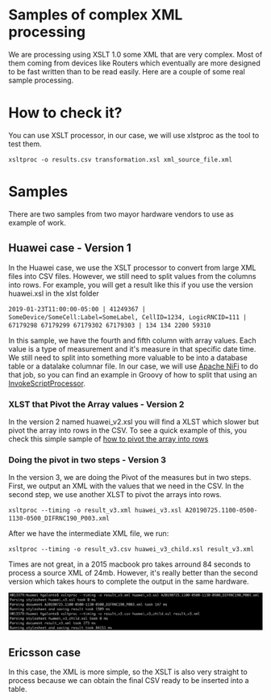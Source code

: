 # Samples of complex XML processing
We are processing using XSLT 1.0 some XML that are very complex. Most of them coming from devices like Routers which eventually are more designed to be fast written than to be read easily.
Here are a couple of some real sample processing.

# How to check it?
You can use XSLT processor, in our case, we will use xlstproc as the tool to test them.

```
xsltproc -o results.csv transformation.xsl xml_source_file.xml
```
# Samples
There are two samples from two mayor hardware vendors to use as example of work. 

## Huawei case - Version 1
In the Huawei case, we use the XSLT processor to convert from large XML files into CSV files. However, we still need to split values from the columns into rows. 
For example, you will get a result like this if you use the version huawei.xsl in the xlst folder

```
2019-01-23T11:00:00-05:00 | 41249367 | SomeDevice/SomeCell:Label=SomeLabel, CellID=1234, LogicRNCID=111 | 67179298 67179299 67179302 67179303 | 134 134 2200 59310 
```  

In this sample, we have the fourth and fifth column with array values. Each value is a type of measurement and it's measure in that specific date time. We still need to split into something more valuable to be into a database table or a datalake columnar file. 
In our case, we will use [Apache NiFi](https://nifi.apache.org/) to do that job, so you can find an example in Groovy of how to split that using an [InvokeScriptProcessor](https://nifi.apache.org/docs/nifi-docs/components/org.apache.nifi/nifi-scripting-nar/1.5.0/org.apache.nifi.processors.script.InvokeScriptedProcessor/index.html).

### XLST that Pivot the Array values - Version 2
In the version 2 named huawei_v2.xsl you will find a XLST which slower but pivot the array into rows in the CSV. 
To see a quick example of this, you check this simple sample of [how to pivot the array into rows](http://xsltransform.net/pNEhB3o)

### Doing the pivot in two steps - Version 3
In the version 3, we are doing the Pivot of the measures but in two steps. First, we output an XML with the values that we need in the CSV. In the second step, we use another XLST to pivot the arrays into rows.
```
xsltproc --timing -o result_v3.xml huawei_v3.xsl A20190725.1100-0500-1130-0500_DIFRNC190_P003.xml
```
After we have the intermediate XML file, we run:

```
xsltproc --timing -o result_v3.csv huawei_v3_child.xsl result_v3.xml
```
Times are not great, in a 2015 macbook pro takes arround 84 seconds to process a source XML of 24mb. However, it's really better than the second version which takes hours to complete the output in the same hardware.

![](https://raw.githubusercontent.com/galanteh/xml_2_csv_samples/master/results_huawei.xls_v3.jpeg)

## Ericsson case
In this case, the XML is more simple, so the XSLT is also very straight to process because we can obtain the final CSV ready to be inserted into a table. 
